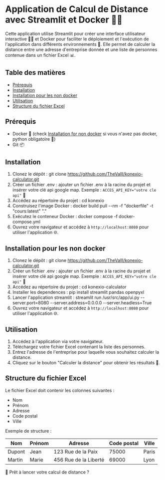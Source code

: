 # Application de Calcul de Distance avec Streamlit et Docker 🚀🌐

Cette application utilise Streamlit pour créer une interface utilisateur interactive 👨‍💻 et Docker pour faciliter le déploiement et l'exécution de l'application dans différents environnements 🐳. Elle permet de calculer la distance entre une adresse d'entreprise donnée et une liste de personnes contenue dans un fichier Excel 📊.

## Table des matières

- [Prérequis](#prérequis)
- [Installation](#installation)
- [Installation pour les non docker](#installation-pour-les-non-docker)
- [Utilisation](#utilisation)
- [Structure du fichier Excel](#structure-du-fichier-excel)

## Prérequis

- Docker 🐳 (check [Installation for non docker](#installation-for-non-docker) si vous n'avez pas docker, python obligatoire 🐍)
- Git 📦

## Installation

1. Clonez le dépôt :
   git clone https://github.com/TheValll/konexio-calculator.git
2. Créer un fichier .env :
   ajouter un fichier .env à la racine du projet et insérer votre clé api google map. Exemple : `ACCES_API_KEY="votre cle api"` 🔑
3. Accédez au répertoire du projet :
   cd konexio
4. Construisez l'image Docker :
   docker build pull --rm -f "dockerfile" -t "cours:latest" "."
5. Exécutez le conteneur Docker :
   docker compose -f docker-compose.yml
6. Ouvrez votre navigateur et accédez à `http://localhost:8080` pour utiliser l'application 🌐.

## Installation pour les non docker

1. Clonez le dépôt :
   git clone https://github.com/TheValll/konexio-calculator.git
2. Créer un fichier .env :
   ajouter un fichier .env à la racine du projet et insérer votre clé api google map. Exemple : `ACCES_API_KEY="votre cle api"` 🔑
3. Accédez au répertoire du projet :
   cd konexio-calculator
4. Installer les dependences :
   pip install streamlit pandas openpyxl
5. Lancer l'application streamlit :
   streamlit run /usr/src/app/ui.py --server.port=8080 --server.address=0.0.0.0 --server.headless=True
6. Ouvrez votre navigateur et accédez à `http://localhost:8080` pour utiliser l'application 🌐.

## Utilisation

1. Accédez à l'application via votre navigateur.
2. Téléchargez votre fichier Excel contenant la liste des personnes.
3. Entrez l'adresse de l'entreprise pour laquelle vous souhaitez calculer la distance.
4. Cliquez sur le bouton "Calculer la distance" pour obtenir les résultats 📏.

## Structure du fichier Excel

Le fichier Excel doit contenir les colonnes suivantes :

- Nom
- Prénom
- Adresse
- Code postal
- Ville

Exemple de structure :

| Nom    | Prénom | Adresse               | Code postal | Ville |
| ------ | ------ | --------------------- | ----------- | ----- |
| Dupont | Jean   | 123 Rue de la Paix    | 75000       | Paris |
| Martin | Marie  | 456 Rue de la Liberté | 69000       | Lyon  |

🚀 Prêt à lancer votre calcul de distance ?
